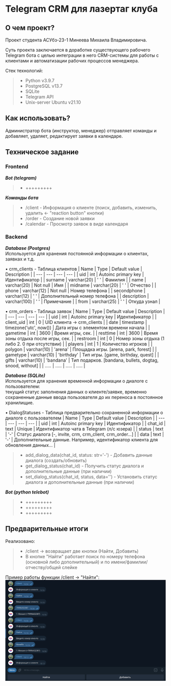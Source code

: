 # Telegram CRM для лазертаг клуба

## О чем проект?
Проект студента АСУбз-23-1 Минеева Михаила Владимировича.

Суть проекта заключается в доработке существующего рабочего Telegram бота с целью интеграции
в него CRM-системы для работы с клиентами и автоматизации рабочих процессов менеджера.

Стек технологий:
> - Python v3.9.7
> - PostgreSQL v13.7
> - SQLite
> - Telegram API
> - Unix-server Ubuntu v21.10

## Как использовать?
Администратор бота (инструктор, менеджер) отправляет команды и добавляет, удаляет, редактирует заявки в календаре.


## Техническое задание
### Frontend 
***Bot (telegram)***
> - +++++++++

***Команды бота***
> - /client - Информация о клиенте (поиск, добавить, изменить, удалить <- "reaction button" кнопки)
> - /order - Создание новой заявки
> - /calendar - Просмотр заявок в виде календаря


### Backend  
***Database (Postgres)***  
Используется для хранения постоянной информации о клиентах, заявках и т.д.
  
• crm_clients - Таблица клиентов
| Name | Type | Default value | Description |
| --- | --- | --- | --- |
| uid | int | Autoinc primary key | Идентификатор |
| surname | varchar(20) | ' ' | Фамилия |
| name | varchar(20) | Not null | Имя |
| midname | varchar(20) | ' ' | Отчество |
| phone | varchar(12) | Not null | Номер телефона |
| secondphone | varchar(12) | ' ' | Дополнительный номер телефона |
| description | varchar(100) | ' ' | Примечание |
| from | varchar(25) | ' ' | Откуда узнал |
	


• crm_orders - Таблица заявок
| Name | Type | Default value | Description |
| --- | --- | --- | --- |
| uid | int | Autoinc primary key | Идентификатор |
| client_uid | int | 0 | UID клиента -> crm_clients |
| date | timestamp | timezone('utc', now()) | Дата игры с элементом времени начала |
| gametime | int | 3600 | Время игры, сек. |
| resttime | int | 3600 | Время зоны отдыха после игры, сек. |
| restroom | int | 0 | Номер зоны отдыха (1 либо 2. 0 при отсутствии) |
| players | int | 1 | Количество игроков |
| polygon | varchar(10) | 'arena' | Площадка игры. [arena, park, forest] |
| gametype | varchar(10) | 'birthday' | Тип игры. [game, birthday, quest] |
| gifts | varchar(10) | 'bandana' | Тип подарков. [bandana, bullets, dogtag, snood, without] |
| ..... | ..... | ..... | ..... |
	


***Database (SQLite)***  
Используется для хранения временной информации о диалоге с пользователем:  
текущий статус заполнения данных о клиенте/заявке, временно сохраненные данные ввода пользователя до их переноса в постоянное хранилищие.  
  
• DialogStatuses - Таблица предварительно сохраненной информации о диалоге с пользователем
| Name | Type | Default value | Description |
| --- | --- | --- | --- |
| uid | int | Autoinc primary key | Идентификатор |
| chat_id | text | Unique | Идентификатор чата в Telegram (л/с юзера) |
| status | text | '-' | Статус диалога [-, invite, crm, crm_client, crm_order...] |
| data | text | '-' | Дополнительные данные. Например, идентификатор клиента для обновления данных... |

> - add_dialog_data(chat_id, status: str='-') - Добавить данные диалога (создать/обновить)
> - get_dialog_status(chat_id) - Получить статус диалога и дополнительные данные (при наличии)
> - set_dialog_status(chat_id, status, data='') - Установить статус диалога и дополнительные данные (при наличии)
	


***Bot (python telebot)***
> - +++++++++
> - +++++++++
> - +++++++++

 
 ## Предварительные итоги

Реализовано:
> - /client -> возвращает две кнопки (Найти, Добавить)
> - В кнопке "Найти" работает поиск по номеру телефона (основной либо дополнительный) и по имени/фамилии/отчеству/общей слейке
  
 Пример работы функции /client -> "Найти":
![График](https://github.com/mixno373/vtk_tlgbot/blob/main/reports/client_find_1.png?raw=true)

